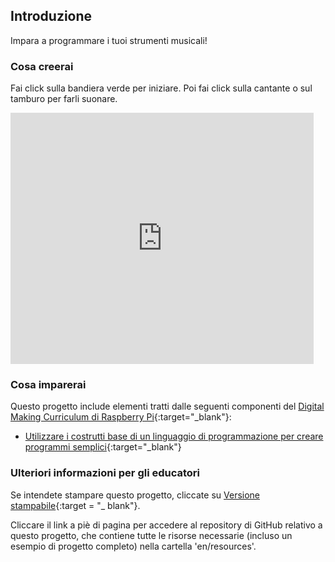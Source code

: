 ## Introduzione

Impara a programmare i tuoi strumenti musicali!

### Cosa creerai

Fai click sulla bandiera verde per iniziare. Poi fai click sulla cantante o sul tamburo per farli suonare.

<div class="scratch-preview">
  <iframe allowtransparency="true" width="485" height="402" src="https://scratch.mit.edu/projects/embed/26741186/?autostart=false" frameborder="0"></iframe>
</div>

### Cosa imparerai

Questo progetto include elementi tratti dalle seguenti componenti del [Digital Making Curriculum di Raspberry Pi](http://rpf.io/curriculum){:target="_blank"}:

+ [Utilizzare i costrutti base di un linguaggio di programmazione per creare programmi semplici](https://www.raspberrypi.org/curriculum/programming/creator){:target="_blank"}

### Ulteriori informazioni per gli educatori

Se intendete stampare questo progetto, cliccate su [Versione stampabile](https://projects.raspberrypi.org/en/projects/rock-band/print){:target = "_ blank"}.

Cliccare il link a piè di pagina per accedere al repository di GitHub relativo a questo progetto, che contiene tutte le risorse necessarie (incluso un esempio di progetto completo) nella cartella 'en/resources'.